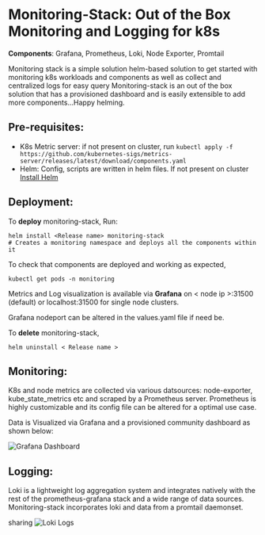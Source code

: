 # Monitoring-Stack: Out of the Box Monitoring and Logging for k8s 

**Components**: Grafana, Prometheus, Loki, Node Exporter, Promtail
 
 Monitoring stack is a simple solution helm-based solution to get started with monitoring k8s workloads and components as well as collect and centralized logs for easy query
 Monitoring-stack is an out of the box solution that has a provisioned dashboard and is easily extensible to add more components...Happy helming.

## Pre-requisites:

 - K8s Metric server: if not present on cluster, run `kubectl apply -f https://github.com/kubernetes-sigs/metrics-server/releases/latest/download/components.yaml`
 - Helm: Config, scripts are written in helm files. If not present on cluster [Install Helm](https://helm.sh/docs/intro/install/)  

## Deployment:
To **deploy** monitoring-stack, Run:

    helm install <Release name> monitoring-stack
    # Creates a monitoring namespace and deploys all the components within it 

To check that components are deployed and working as expected, 

    kubectl get pods -n monitoring

Metrics and Log visualization is available via **Grafana** on < node ip >:31500 (default) or localhost:31500 for single node clusters.

Grafana nodeport can be altered in the values.yaml file if need be.

To **delete** monitoring-stack,

    helm uninstall < Release name >

## Monitoring:
K8s and node metrics are collected via various datsources: node-exporter, kube_state_metrics etc and scraped by a Prometheus server.
Prometheus is highly customizable and its config file can be altered for a optimal use case.

Data is Visualized via Grafana and a provisioned community dashboard as shown below:


![Grafana Dashboard](https://lh3.googleusercontent.com/pw/AM-JKLV7rJW_0QcJ-_yPBeg3be_9yrxRVa53UYSxse1174vxEZFfCYZATKW1EG7R7XOWfYVF1z2vbYHbjWAhMDJoN9aDO9PNJY_X9TTThw-yscqBW4npG2D9NlrqY08vwaz017TvCjYyZxv4Tt7pLxb13WmZNw=w2551-h1364-no?authuser=0)



##  Logging: 
Loki is a lightweight log aggregation system and integrates natively with the rest of the prometheus-grafana stack and a wide range of data sources. Monitoring-stack incorporates loki and data from a promtail daemonset.

sharing
![Loki Logs](https://lh3.googleusercontent.com/pw/AM-JKLXtcucSa_967m_MGXXINdxSrhLZ0LLV1Wcgv21UVQvLmJfgGm0WIDrKIPJ38kgyh9hdwXop1iglS0SUW8UXqs1FPhEM6H5qYlSTvCpJjRirI9VXLLn2slTB4of7sJfu3YEXHTX9YLF42LDqoF9iJrnqFA=w2554-h1375-no?authuser=0)